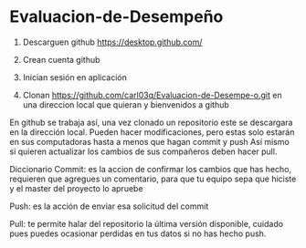 # Evaluacion-de-Desempeño

1. Descarguen github
https://desktop.github.com/

2. Crean cuenta github
3. Inician sesión en aplicación
4. Clonan 
https://github.com/carl03q/Evaluacion-de-Desempe-o.git
en una direccion local que quieran y bienvenidos a github


En github se trabaja así, una vez clonado un repositorio este se descargara en la dirección local.
Pueden hacer modificaciones, pero estas solo estarán en sus computadoras hasta a menos que hagan commit y push
Así mismo si quieren actualizar los cambios de sus compañeros deben hacer pull.

Diccionario
Commit: es la accion de confirmar los cambios que has hecho, requieren que agregues un comentario, para que tu equipo sepa que hiciste y el master del proyecto lo apruebe

Push: es la acción de enviar esa solicitud del commit

Pull: te permite halar del repositorio la última versión disponible, cuidado pues puedes ocasionar perdidas en tus datos si no has hecho push.


